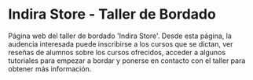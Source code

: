 # Indira Store - Taller de Bordado

Página web del taller de bordado 'Indira Store'. Desde esta página, la audencia interesada puede inscribirse a los cursos que se dictan, ver reseñas de alumnos sobre los cursos ofrecidos, acceder a algunos tutoriales para empezar a bordar y ponerse en contacto con el taller para obtener más información.